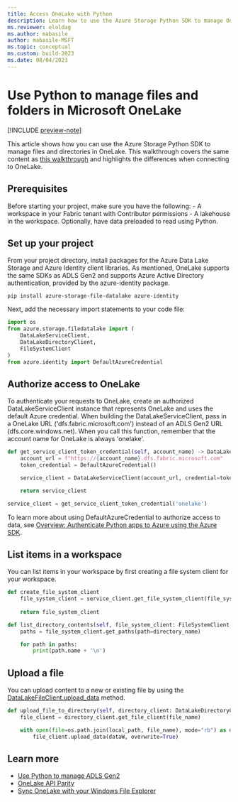 ```yaml
---
title: Access OneLake with Python
description: Learn how to use the Azure Storage Python SDK to manage OneLake. 
ms.reviewer: eloldag
ms.author: mabasile
author: mabasile-MSFT
ms.topic: conceptual
ms.custom: build-2023
ms.date: 08/04/2023
---
```


# Use Python to manage files and folders in Microsoft OneLake

[!INCLUDE [preview-note](../includes/preview-note.md)]

This article shows how you can use the Azure Storage Python SDK to manage files and directories in OneLake.  This walkthrough covers the same content as [this walkthrough](/azure/storage/blobs/data-lake-storage-directory-file-acl-python?tabs=azure-ad) and highlights the differences when connecting to OneLake.

## Prerequisites

Before starting your project, make sure you have the following:
    - A workspace in your Fabric tenant with Contributor permissions
    - A lakehouse in the workspace. Optionally, have data preloaded to read using Python.

## Set up your project

From your project directory, install packages for the Azure Data Lake Storage and Azure Identity client libraries.  As mentioned, OneLake supports the same SDKs as ADLS Gen2 and supports Azure Active Directory authentication, provided by the azure-identity package.

```console
pip install azure-storage-file-datalake azure-identity
```

Next, add the necessary import statements to your code file:

```python
import os
from azure.storage.filedatalake import (
    DataLakeServiceClient,
    DataLakeDirectoryClient,
    FileSystemClient
)
from azure.identity import DefaultAzureCredential
```

## Authorize access to OneLake

To authenticate your requests to OneLake, create an authorized DataLakeServiceClient instance that represents OneLake and uses the default Azure credential. When building the DataLakeServiceClient,  pass in a OneLake URL ('dfs.fabric.microsoft.com') instead of an ADLS Gen2 URL (dfs.core.windows.net). When you call this function, remember that the account name for OneLake is always 'onelake'.

```python
def get_service_client_token_credential(self, account_name) -> DataLakeServiceClient:
    account_url = f"https://{account_name}.dfs.fabric.microsoft.com"
    token_credential = DefaultAzureCredential()

    service_client = DataLakeServiceClient(account_url, credential=token_credential)

    return service_client

service_client = get_service_client_token_credential('onelake')
```

To learn more about using DefaultAzureCredential to authorize access to data, see [Overview: Authenticate Python apps to Azure using the Azure SDK](/azure/developer/python/sdk/authentication-overview).

## List items in a workspace

You can list items in your workspace by first creating a file system client for your workspace.  

```python
def create_file_system_client
    file_system_client = service_client.get_file_system_client(file_system="myworkspace")
    
    return file_system_client

def list_directory_contents(self, file_system_client: FileSystemClient, directory_name: str):
    paths = file_system_client.get_paths(path=directory_name)

    for path in paths:
        print(path.name + '\n')
```

## Upload a file

You can upload content to a new or existing file by using the [DataLakeFileClient.upload_data](/python/api/azure-storage-file-datalake/azure.storage.filedatalake.datalakefileclient#azure-storage-filedatalake-datalakefileclient-upload-data) method.

```python
def upload_file_to_directory(self, directory_client: DataLakeDirectoryClient, local_path: str, file_name: str):
    file_client = directory_client.get_file_client(file_name)

    with open(file=os.path.join(local_path, file_name), mode="rb") as data:
        file_client.upload_data(dataW, overwrite=True)
```

## Learn more

- [Use Python to manage ADLS Gen2](/azure/storage/blobs/data-lake-storage-directory-file-acl-python)
- [OneLake API Parity](onelake-api-parity.md)
- [Sync OneLake with your Windows File Explorer](onelake-file-explorer.md)